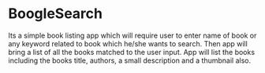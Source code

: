 # BoogleSearch
Its a simple book listing app which will require user to enter name of book or any keyword related to 
book which he/she wants to search. Then app will bring a list of all the books matched to the user input. 
App will list the books including the books title, authors, a small description and a thumbnail also.
